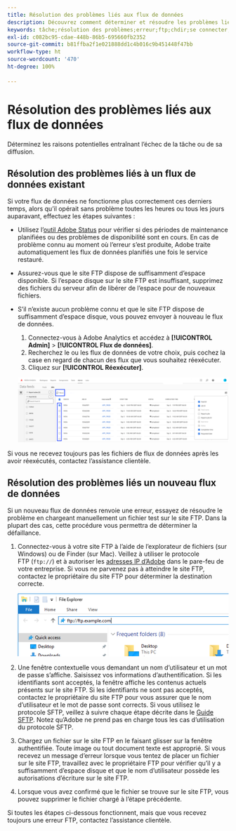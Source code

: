 ```yaml
---
title: Résolution des problèmes liés aux flux de données
description: Découvrez comment déterminer et résoudre les problèmes liés aux flux de données.
keywords: tâche;résolution des problèmes;erreur;ftp;chdir;se connecter;connexion;put
exl-id: c082bc95-cdae-448b-86b5-695660fb2352
source-git-commit: b81ffba2f1e021888dd1c4b016c9b451448f47bb
workflow-type: ht
source-wordcount: '470'
ht-degree: 100%

---
```


# Résolution des problèmes liés aux flux de données

Déterminez les raisons potentielles entraînant l’échec de la tâche ou de sa diffusion.

## Résolution des problèmes liés à un flux de données existant

Si votre flux de données ne fonctionne plus correctement ces derniers temps, alors quʼil opérait sans problème toutes les heures ou tous les jours auparavant, effectuez les étapes suivantes :

* Utilisez lʼ[outil Adobe Status](https://status.adobe.com/fr/experience_cloud) pour vérifier si des périodes de maintenance planifiées ou des problèmes de disponibilité sont en cours. En cas de problème connu au moment où l’erreur s’est produite, Adobe traite automatiquement les flux de données planifiés une fois le service restauré.
* Assurez-vous que le site FTP dispose de suffisamment d’espace disponible. Si lʼespace disque sur le site FTP est insuffisant, supprimez des fichiers du serveur afin de libérer de l’espace pour de nouveaux fichiers.
* S’il n’existe aucun problème connu et que le site FTP dispose de suffisamment d’espace disque, vous pouvez envoyer à nouveau le flux de données.

   1. Connectez-vous à Adobe Analytics et accédez à **[!UICONTROL Admin]** > **[!UICONTROL Flux de données]**.
   2. Recherchez le ou les flux de données de votre choix, puis cochez la case en regard de chacun des flux que vous souhaitez réexécuter.
   3. Cliquez sur **[!UICONTROL Réexécuter]**.

   ![Réexécution](assets/rerun.png)

Si vous ne recevez toujours pas les fichiers de flux de données après les avoir réexécutés, contactez l’assistance clientèle.

## Résolution des problèmes liés un nouveau flux de données

Si un nouveau flux de données renvoie une erreur, essayez de résoudre le problème en chargeant manuellement un fichier test sur le site FTP. Dans la plupart des cas, cette procédure vous permettra de déterminer la défaillance.

1. Connectez-vous à votre site FTP à l’aide de l’explorateur de fichiers (sur Windows) ou de Finder (sur Mac). Veillez à utiliser le protocole FTP (`ftp://`) et à autoriser les [adresses IP dʼAdobe](/help/technotes/ip-addresses.md) dans le pare-feu de votre entreprise. Si vous ne parvenez pas à atteindre le site FTP, contactez le propriétaire du site FTP pour déterminer la destination correcte.

   ![Explorateur de fichiers](assets/file_explorer.png)

2. Une fenêtre contextuelle vous demandant un nom d’utilisateur et un mot de passe s’affiche. Saisissez vos informations d’authentification. Si les identifiants sont acceptés, la fenêtre affiche les contenus actuels présents sur le site FTP. Si les identifiants ne sont pas acceptés, contactez le propriétaire du site FTP pour vous assurer que le nom d’utilisateur et le mot de passe sont corrects. Si vous utilisez le protocole SFTP, veillez à suivre chaque étape décrite dans le [Guide SFTP](../ftp-and-sftp/c-sftp/ftp-sftp.md). Notez quʼAdobe ne prend pas en charge tous les cas dʼutilisation du protocole SFTP.
3. Chargez un fichier sur le site FTP en le faisant glisser sur la fenêtre authentifiée. Toute image ou tout document texte est approprié. Si vous recevez un message d’erreur lorsque vous tentez de placer un fichier sur le site FTP, travaillez avec le propriétaire FTP pour vérifier qu’il y a suffisamment d’espace disque et que le nom d’utilisateur possède les autorisations d’écriture sur le site FTP.
4. Lorsque vous avez confirmé que le fichier se trouve sur le site FTP, vous pouvez supprimer le fichier chargé à l’étape précédente.

Si toutes les étapes ci-dessous fonctionnent, mais que vous recevez toujours une erreur FTP, contactez lʼassistance clientèle.
